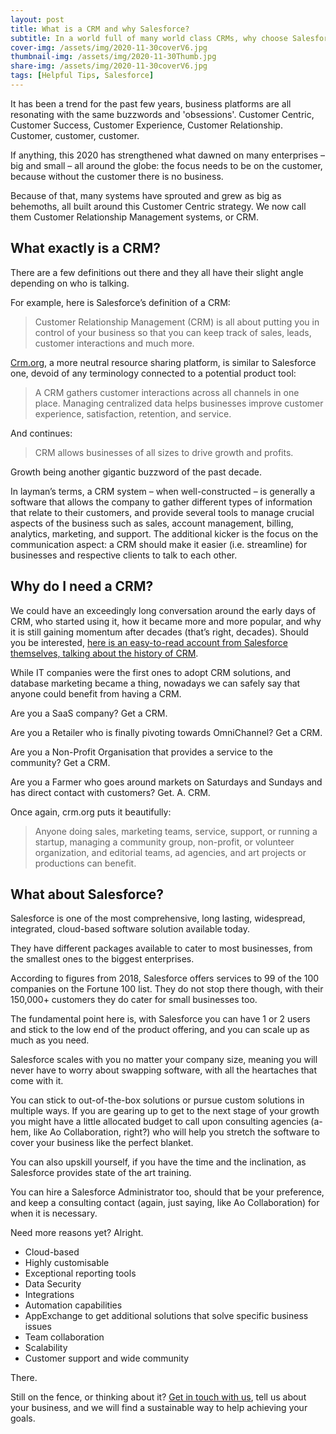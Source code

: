 ```yaml
---
layout: post
title: What is a CRM and why Salesforce?
subtitle: In a world full of many world class CRMs, why choose Salesforce.
cover-img: /assets/img/2020-11-30coverV6.jpg
thumbnail-img: /assets/img/2020-11-30Thumb.jpg
share-img: /assets/img/2020-11-30coverV6.jpg
tags: [Helpful Tips, Salesforce]
---
```


It has been a trend for the past few years, business platforms are all resonating with the same buzzwords and 'obsessions'. Customer Centric, Customer Success, Customer Experience, Customer Relationship. Customer, customer, customer.

If anything, this 2020 has strengthened what dawned on many enterprises – big and small – all around the globe: the focus needs to be on the customer, because without the customer there is no business.

Because of that, many systems have sprouted and grew as big as behemoths, all built around this Customer Centric strategy. We now call them Customer Relationship Management systems, or CRM.


## What exactly is a CRM?
There are a few definitions out there and they all have their slight angle depending on who is talking.

For example, here is Salesforce’s definition of a CRM:
> Customer Relationship Management (CRM) is all about putting you in control of your business so that you can keep track of sales, leads, customer interactions and much more.

[Crm.org](https://crm.org/), a more neutral resource sharing platform, is similar to Salesforce one, devoid of any terminology connected to a potential product tool:
> A CRM gathers customer interactions across all channels in one place. Managing centralized data helps businesses improve customer experience, satisfaction, retention, and service.

And continues:
> CRM allows businesses of all sizes to drive growth and profits.

Growth being another gigantic buzzword of the past decade.

In layman’s terms, a CRM system – when well-constructed – is generally a software that allows the company to gather different types of information that relate to their customers, and provide several tools to manage crucial aspects of the business such as sales, account management, billing, analytics, marketing, and support. The additional kicker is the focus on the communication aspect: a CRM should make it easier (i.e. streamline) for businesses and respective clients to talk to each other.

## Why do I need a CRM?
We could have an exceedingly long conversation around the early days of CRM, who started using it, how it became more and more popular, and why it is still gaining momentum after decades (that’s right, decades). Should you be interested, [here is an easy-to-read account from Salesforce themselves, talking about the history of CRM](https://www.salesforce.com/ap/hub/crm/the-complete-crm-history/).

While IT companies were the first ones to adopt CRM solutions, and database marketing became a thing, nowadays we can safely say that anyone could benefit from having a CRM.

Are you a SaaS company? Get a CRM.

Are you a Retailer who is finally pivoting towards OmniChannel? Get a CRM.

Are you a Non-Profit Organisation that provides a service to the community? Get a CRM.

Are you a Farmer who goes around markets on Saturdays and Sundays and has direct contact with customers? Get. A. CRM.

Once again, crm.org puts it beautifully:
> Anyone doing sales, marketing teams, service, support, or running a startup, managing a community group, non-profit, or volunteer organization, and editorial teams, ad agencies, and art projects or productions can benefit.


## What about Salesforce?
Salesforce is one of the most comprehensive, long lasting, widespread, integrated, cloud-based software solution available today.

They have different packages available to cater to most businesses, from the smallest ones to the biggest enterprises.

According to figures from 2018, Salesforce offers services to 99 of the 100 companies on the Fortune 100 list. They do not stop there though, with their 150,000+ customers they do cater for small businesses too.

The fundamental point here is, with Salesforce you can have 1 or 2 users and stick to the low end of the product offering, and you can scale up as much as you need.

Salesforce scales with you no matter your company size, meaning you will never have to worry about swapping software, with all the heartaches that come with it.

You can stick to out-of-the-box solutions or pursue custom solutions in multiple ways. If you are gearing up to get to the next stage of your growth you might have a little allocated budget to call upon consulting agencies (a-hem, like Ao Collaboration, right?) who will help you stretch the software to cover your business like the perfect blanket.

You can also upskill yourself, if you have the time and the inclination, as Salesforce provides state of the art training.

You can hire a Salesforce Administrator too, should that be your preference, and keep a consulting contact (again, just saying, like Ao Collaboration) for when it is necessary.

Need more reasons yet? Alright.
*	Cloud-based
*	Highly customisable
*	Exceptional reporting tools
*	Data Security
*	Integrations 
*	Automation capabilities
*	AppExchange to get additional solutions that solve specific business issues
*	Team collaboration
*	Scalability
*	Customer support and wide community

There.

Still on the fence, or thinking about it?
[Get in touch with us](https://aocollab.tech/contact/), tell us about your business, and we will find a sustainable way to help achieving your goals.
